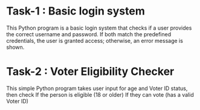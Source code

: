 # Task-1 : Basic login system
This Python program is a basic login system that checks if a user provides the correct username and password. If both match the predefined credentials, the user is granted access; otherwise, an error message is shown.
# Task-2 : Voter Eligibility Checker
This simple Python program takes user input for age and Voter ID status, then check If the person is eligible (18 or older)
 If they can vote (has a valid Voter ID)
